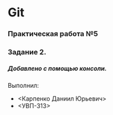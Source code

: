 # Git
### Практическая работа №5
### Задание 2.
##### Добавлено с помощью консоли.
Выполнил:
* <Карпенко Даниил Юрьевич>
* <УВП-313>